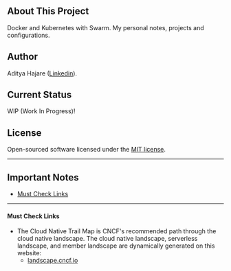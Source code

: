 ## About This Project
Docker and Kubernetes with Swarm. My personal notes, projects and configurations.

## Author
Aditya Hajare ([Linkedin](https://in.linkedin.com/in/aditya-hajare)).

## Current Status
WIP (Work In Progress)!

## License
Open-sourced software licensed under the [MIT license](http://opensource.org/licenses/MIT).

----------------------------------------

## Important Notes
- [Must Check Links](#must-check-links)

----------------------------------------

#### Must Check Links
- The Cloud Native Trail Map is CNCF's recommended path through the cloud native landscape. The cloud native landscape, serverless landscape, and member landscape are dynamically generated on this website:
    * [landscape.cncf.io](#https://landscape.cncf.io/)